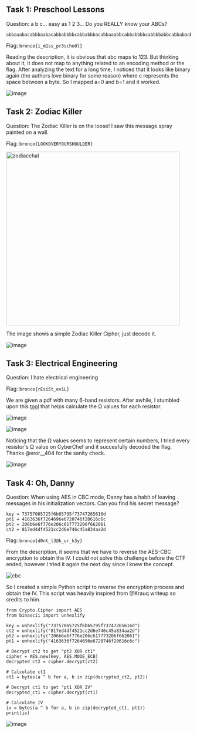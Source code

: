 ## Task 1: Preschool Lessons
Question: a b c... easy as 1 2 3... Do you REALLY know your ABCs? 
```
abbaaabacabbbaabacabbabbbbcabbabbbacabbaaabbcabbabbbbcabbbbabbcabbabaabcababbbbbcabbabbabcaabbaaabcabbbaabbcabbbaabbcababbbbbcabbbaaaacabbbaabacaabbaabbcabbbaabbcabbaaabbcabbabaaacabbabbbbcaabbaaaacabbabbaacabbbbbab
```

Flag: `bronco{i_m1ss_pr3scho0l}`

Reading the description, it is obvious that abc maps to 123. But thinking about it, it does not map to anything related to an encoding method or the flag. After analyzing the text for a long time, I noticed that it looks like binary again (the authors love binary for some reason) where c represents the space between a byte. So I mapped a=0 and b=1 and it worked.

![image](https://github.com/warlocksmurf/onlinectf-writeups/assets/121353711/d0e13950-97df-4bb0-80a5-52e5c0a0617e)

## Task 2: Zodiac Killer
Question: The Zodiac Killer is on the loose! I saw this message spray painted on a wall.

Flag: `bronco{LOOKOVERYOURSHOULDER}`

<img width="473" alt="zodiacchal" src="https://github.com/warlocksmurf/onlinectf-writeups/assets/121353711/cea38f9b-bf35-453d-beb5-315b99aa72be">

The image shows a simple Zodiac Killer Cipher, just decode it.

![image](https://github.com/warlocksmurf/onlinectf-writeups/assets/121353711/9562f062-32fd-4e39-b079-556bee9ea939)

## Task 3: Electrical Engineering
Question: I hate electrical engineering

Flag: `bronco{rEsi5t_ev1L}`

We are given a pdf with many 6-band resistors. After awhile, I stumbled upon this [tool](https://www.geocachingtoolbox.com/index.php?lang=en&page=resistorCode) that helps calculate the Ω values for each resistor.

![image](https://github.com/warlocksmurf/onlinectf-writeups/assets/121353711/cd7dade1-ca4a-43f1-b13c-8a935d1c7c23)

![image](https://github.com/warlocksmurf/onlinectf-writeups/assets/121353711/fa533ead-7154-414b-9340-de2b6731104c)

Noticing that the Ω values seems to represent certain numbers, I tried every resistor's Ω value on CyberChef and it succesfully decoded the flag. Thanks @eror__404 for the sanity check.

![image](https://github.com/warlocksmurf/onlinectf-writeups/assets/121353711/d28d9846-1d73-4eec-9a20-0858d0c53b51)

## Task 4: Oh, Danny
Question: When using AES in CBC mode, Danny has a habit of leaving messages in his initialization vectors. Can you find his secret message?
```
key = 73757065725f6b65795f73747265616d
pt1 = 4163636f7264696e6720746f20616c6c
pt2 = 206b6e6f776e206c617773206f662061
ct2 = 817ed4df4521cc2d6e746c45a834aa2d
```

Flag: `bronco{d0nt_l3@k_ur_k3y}`

From the description, it seems that we have to reverse the AES-CBC encryption to obtain the IV. I could not solve this challenge before the CTF ended, however I tried it again the next day since I knew the concept.

![cbc](https://github.com/warlocksmurf/onlinectf-writeups/assets/121353711/cdb052c7-fd53-49f9-8ea7-31675b1f7b0d)

So I created a simple Python script to reverse the encryption process and obtain the IV. This script was heavily inspired from @Krauq writeup so credits to him.

```
from Crypto.Cipher import AES
from binascii import unhexlify

key = unhexlify("73757065725f6b65795f73747265616d")
ct2 = unhexlify("817ed4df4521cc2d6e746c45a834aa2d")
pt2 = unhexlify("206b6e6f776e206c617773206f662061")
pt1 = unhexlify("4163636f7264696e6720746f20616c6c")

# Decrypt ct2 to get "pt2 XOR ct1"
cipher = AES.new(key, AES.MODE_ECB)
decrypted_ct2 = cipher.decrypt(ct2)

# Calculate ct1
ct1 = bytes(a ^ b for a, b in zip(decrypted_ct2, pt2))

# Decrypt ct1 to get "pt1 XOR IV"
decrypted_ct1 = cipher.decrypt(ct1)

# Calculate IV
iv = bytes(a ^ b for a, b in zip(decrypted_ct1, pt1))
print(iv)
```

![image](https://github.com/warlocksmurf/onlinectf-writeups/assets/121353711/851c6886-3a8c-4152-b95f-98d5f246571d)
